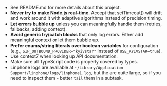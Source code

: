 - See README.md for more details about this project.
- **Never try to make Node.js real-time.** Accept that setTimeout() will drift and work around it with adaptive algorithms instead of precision timing.
- **Let errors bubble up** unless you can meaningfully handle them (retries, fallbacks, adding context).
- **Avoid generic try/catch blocks** that only log errors. Either add meaningful context or let them bubble up.
- **Prefer enums/string literals over boolean variables** for configuration (e.g., `SIP_OUTBOUND_PROVIDER="kyivstar"` instead of `USE_KYIVSTAR=true`).
- Use context7 when looking up API documentation.
- Make sure all TypeScript code is properly covered by types.
- Linphone logs are available at `~/Library/Application Support/linphone/logs/linphone1.log`, but the are quite large, so if you need to inspect them - better `tail` them in a subtask.
